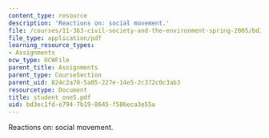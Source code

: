 ```yaml
---
content_type: resource
description: 'Reactions on: social movement.'
file: /courses/11-363-civil-society-and-the-environment-spring-2005/bd3ec1fde7947b198645f586eca3e55a_student_one5.pdf
file_type: application/pdf
learning_resource_types:
- Assignments
ocw_type: OCWFile
parent_title: Assignments
parent_type: CourseSection
parent_uid: 824c2a70-5a05-227e-14e5-2c372c0c3ab3
resourcetype: Document
title: student_one5.pdf
uid: bd3ec1fd-e794-7b19-8645-f586eca3e55a
---
```

Reactions on: social movement.

